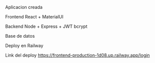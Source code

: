 Aplicacion creada 

Frontend 
React + MaterialUI 

Backend 
Node + Express + JWT bcrypt 

Base de datos 

Deploy en Railway

Link del deploy
https://frontend-production-1d08.up.railway.app/login

